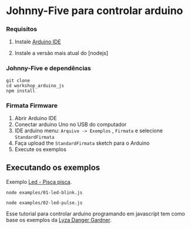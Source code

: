 # Johnny-Five para controlar arduino


### Requisitos

1. Instale [Arduino IDE](https://www.arduino.cc/en/Main/Software)

2. Instale a versão mais atual do [nodejs]


### Johnny-Five e dependências

```
git clone
cd workshop_arduino_js
npm install
```

### Firmata Firmware

1. Abrir Arduino IDE
2. Conectar arduino Uno no USB do computador
3. IDE arduino menu: `Arquivo -> Exemplos` , `Firmata` e selecione `StandardFirmata`
4. Faça upload the `StandardFirmata` sketch para o Arduino
5. Execute os exemplos



## Executando os exemplos


Exemplo [Led - Pisca pisca](https://github.com/desireesantos/workshop_arduino_js/blob/master/exemplos/01-led-blink.js).

```
node examples/01-led-blink.js
```

```
node examples/02-led-pulse.js
```

Esse tutorial para controlar arduino programando em javascript tem como base os exemplos da [Lyza Danger Gardner](https://github.com/lyzadanger/jsot-johnny-five).
